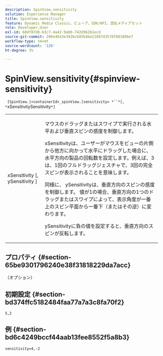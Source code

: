 ```yaml
---
description: SpinView.sensitivity
solution: Experience Manager
title: SpinView.sensitivity
feature: Dynamic Media Classic，ビューア，SDK/API，混在メディアセット
role: Developer,User
exl-id: 68df87db-b3c7-4a42-9ab6-742d96261ecd
source-git-commit: 206e4643e3926cb85b4be2189743578f88180be7
workflow-type: tm+mt
source-wordcount: '126'
ht-degree: 3%

---
```


# SpinView.sensitivity{#spinview-sensitivity}

` [SpinView.|<containerId>_spinView.]sensitivity= *``*[, *`xSensitivitySensitivity`*]`

<table id="table_18D47E7C6A2D4D68B94225CB621D5F7C"> 
 <tbody> 
  <tr> 
   <td colname="col1"> <p> <span class="codeph"><span class="varname"> xSensitivity</span> [,  <span class="varname"> ySensitivity</span> ]</span> </p> </td> 
   <td colname="col2"> <p> マウスのドラッグまたはスワイプで実行される水平および垂直スピンの感度を制御します。 </p> <p> <span class="codeph"> </span> xSensitivityは、ユーザーがマウスをビューの片側から他方に向かって水平にドラッグした場合に、水平方向の製品の回転数を設定します。例えば、3は、1回のフルドラッグジェスチャで、3回の完全スピンが表示されることを意味します。 </p> <p>同様に、<span class="codeph"> ySensitivity</span>は、垂直方向のスピンの感度を制御します。 値が1の場合、垂直方向の1つのドラッグまたはスワイプによって、表示角度が一番上のスピン平面から一番下（またはその逆）に変わります。 </p> <p><span class="codeph"> ySensitivity</span>に負の値を設定すると、垂直方向のスピンが反転します。 </p> </td> 
  </tr> 
 </tbody> 
</table>

## プロパティ {#section-65be9301796240e38f31818229da7acc}

（オプション）

## 初期設定 {#section-bd374ffc5182484faa77a7a3c8fa70f2}

`5,2`

## 例 {#section-bd6c4249bccf44aab13fee8552f5a8b3}

`sensitivity=4,-2`
